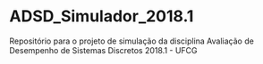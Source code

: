 # ADSD_Simulador_2018.1
Repositório para o projeto de simulação da disciplina Avaliação de Desempenho de Sistemas Discretos 2018.1 - UFCG
